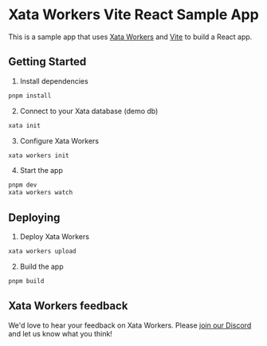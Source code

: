 # Xata Workers Vite React Sample App

This is a sample app that uses [Xata Workers](https://xata.io/beta/workers) and [Vite](https://vitejs.dev) to build a React app.

## Getting Started

1. Install dependencies

```bash
pnpm install
```

2. Connect to your Xata database (demo db)

```bash
xata init
```

3. Configure Xata Workers

```bash
xata workers init
```

4. Start the app

```bash
pnpm dev
xata workers watch
```

## Deploying

1. Deploy Xata Workers

```bash
xata workers upload
```

2. Build the app

```bash
pnpm build
```

## Xata Workers feedback

We'd love to hear your feedback on Xata Workers. Please [join our Discord](http://xata.io/discord) and let us know what you think!
